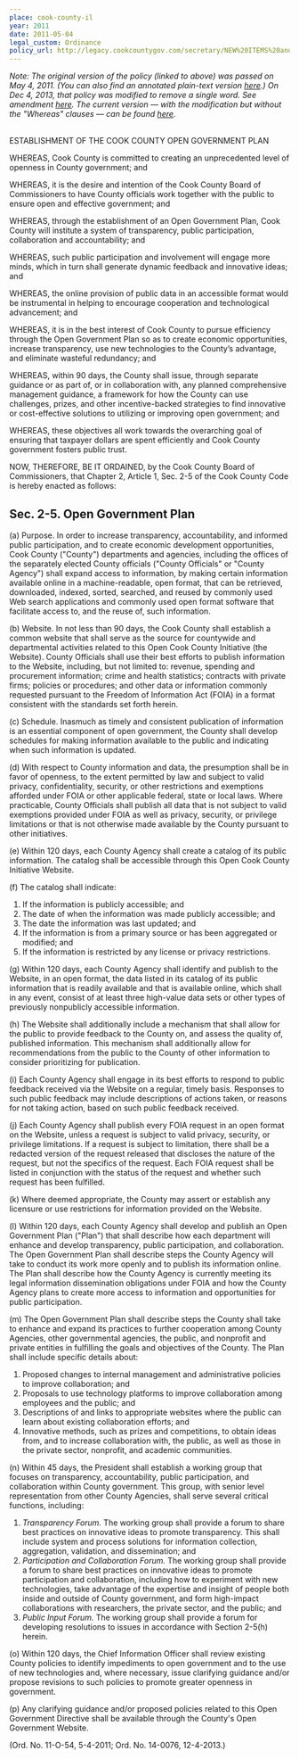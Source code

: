 ```yaml
---
place: cook-county-il
year: 2011
date: 2011-05-04
legal_custom: Ordinance
policy_url: http://legacy.cookcountygov.com/secretary/NEW%20ITEMS%20and%20CONSENT/new%20items%2004-20-113.pdf
---
```


<em>Note: The original version of the policy (linked to above) was passed on May 4, 2011. (You can also find an annotated plain-text version <a href="http://genius.com/Cook-county-cook-county-open-government-ordinance-annotated">here</a>.) On Dec 4, 2013, that policy was modified to remove a single word. See amendment <a href="https://cook-county.legistar.com/LegislationDetail.aspx?ID=1526439&GUID=D6FA0EDA-DAEB-4FB4-8EFD-22DE71782D79&Options=&Search=&FullText=1">here</a>. The current version — with the modification but without the "Whereas" clauses — can be found <a href="https://www.municode.com/library/il/cook_county/codes/code_of_ordinances?nodeId=PTIGEOR_CH2AD_ARTIINGE_S2-5OPGOPL">here</a>.</em><br><br>

ESTABLISHMENT OF THE COOK COUNTY OPEN GOVERNMENT PLAN

WHEREAS, Cook County is committed to creating an unprecedented level of openness in County government; and

WHEREAS, it is the desire and intention of the Cook County Board of Commissioners to have County officials work together with the public to ensure open and effective government; and

WHEREAS, through the establishment of an Open Government Plan, Cook County will institute a system of transparency, public participation, collaboration and accountability; and

WHEREAS, such public participation and involvement will engage more minds, which in turn shall generate dynamic feedback and innovative ideas; and

WHEREAS, the online provision of public data in an accessible format would be instrumental in helping to encourage cooperation and technological advancement; and

WHEREAS, it is in the best interest of Cook County to pursue efficiency through the Open Government Plan so as to create economic opportunities, increase transparency, use new technologies to the County’s advantage, and eliminate wasteful redundancy; and

WHEREAS, within 90 days, the County shall issue, through separate guidance or as part of, or in collaboration with, any planned comprehensive management guidance, a framework for how the County can use challenges, prizes, and other incentive-backed strategies to find innovative or cost-effective solutions to utilizing or improving open government; and

WHEREAS, these objectives all work towards the overarching goal of ensuring that taxpayer dollars are spent efficiently and Cook County government fosters public trust.

NOW, THEREFORE, BE IT ORDAINED, by the Cook County Board of Commissioners, that Chapter 2, Article 1, Sec. 2-5 of the Cook County Code is hereby enacted as follows:

## Sec. 2-5. Open Government Plan

(a) Purpose. In order to increase transparency, accountability, and informed public participation, and to create economic development opportunities, Cook County ("County") departments and agencies, including the offices of the separately elected County officials ("County Officials" or "County Agency") shall expand access to information, by making certain information available online in a machine-readable, open format, that can be retrieved, downloaded, indexed, sorted, searched, and reused by commonly used Web search applications and commonly used open format software that facilitate access to, and the reuse of, such information.

(b) Website. In not less than 90 days, the Cook County shall establish a common website that shall serve as the source for countywide and departmental activities related to this Open Cook County Initiative (the Website). County Officials shall use their best efforts to publish information to the Website, including, but not limited to: revenue, spending and procurement information; crime and health statistics; contracts with private firms; policies or procedures; and other data or information commonly requested pursuant to the Freedom of Information Act (FOIA) in a format consistent with the standards set forth herein.

(c) Schedule. Inasmuch as timely and consistent publication of information is an essential component of open government, the County shall develop schedules for making information available to the public and indicating when such information is updated.

(d) With respect to County information and data, the presumption shall be in favor of openness, to the extent permitted by law and subject to valid privacy, confidentiality, security, or other restrictions and exemptions afforded under FOIA or other applicable federal, state or local laws. Where practicable, County Officials shall publish all data that is not subject to valid exemptions provided under FOIA as well as privacy, security, or privilege limitations or that is not otherwise made available by the County pursuant to other initiatives.

(e) Within 120 days, each County Agency shall create a catalog of its public information. The catalog shall be accessible through this Open Cook County Initiative Website.

(f) The catalog shall indicate:
1. If the information is publicly accessible; and
2. The date of when the information was made publicly accessible; and
3. The date the information was last updated; and
4. If the information is from a primary source or has been aggregated or modified; and
5. If the information is restricted by any license or privacy restrictions.

(g) Within 120 days, each County Agency shall identify and publish to the Website, in an open format, the data listed in its catalog of its public information that is readily available and that is available online, which shall in any event, consist of at least three high-value data sets or other types of previously nonpublicly accessible information.

(h) The Website shall additionally include a mechanism that shall allow for the public to provide feedback to the County on, and assess the quality of, published information. This mechanism shall additionally allow for recommendations from the public to the County of other information to consider prioritizing for publication.

(i) Each County Agency shall engage in its best efforts to respond to public feedback received via the Website on a regular, timely basis. Responses to such public feedback may include descriptions of actions taken, or reasons for not taking action, based on such public feedback received.

(j) Each County Agency shall publish every FOIA request in an open format on the Website, unless a request is subject to valid privacy, security, or privilege limitations. If a request is subject to limitation, there shall be a redacted version of the request released that discloses the nature of the request, but not the specifics of the request. Each FOIA request shall be listed in conjunction with the status of the request and whether such request has been fulfilled.

(k) Where deemed appropriate, the County may assert or establish any licensure or use restrictions for information provided on the Website.

(l) Within 120 days, each County Agency shall develop and publish an Open Government Plan ("Plan") that shall describe how each department will enhance and develop transparency, public participation, and collaboration. The Open Government Plan shall describe steps the County Agency will take to conduct its work more openly and to publish its information online. The Plan shall describe how the County Agency is currently meeting its legal information dissemination obligations under FOIA and how the County Agency plans to create more access to information and opportunities for public participation.

(m) The Open Government Plan shall describe steps the County shall take to enhance and expand its practices to further cooperation among County Agencies, other governmental agencies, the public, and nonprofit and private entities in fulfilling the goals and objectives of the County. The Plan shall include specific details about:
1. Proposed changes to internal management and administrative policies to improve collaboration; and
2. Proposals to use technology platforms to improve collaboration among employees and the public; and
3. Descriptions of and links to appropriate websites where the public can learn about existing collaboration efforts; and
4. Innovative methods, such as prizes and competitions, to obtain ideas from, and to increase collaboration with, the public, as well as those in the private sector, nonprofit, and academic communities.

(n) Within 45 days, the President shall establish a working group that focuses on transparency, accountability, public participation, and collaboration within County government. This group, with senior level representation from other County Agencies, shall serve several critical functions, including:
1. <em>Transparency Forum.</em> The working group shall provide a forum to share best practices on innovative ideas to promote transparency. This shall include system and process solutions for information collection, aggregation, validation, and dissemination; and
2. <em>Participation and Collaboration Forum.</em> The working group shall provide a forum to share best practices on innovative ideas to promote participation and collaboration, including how to experiment with new technologies, take advantage of the expertise and insight of people both inside and outside of County government, and form high-impact collaborations with researchers, the private sector, and the public; and
3. <em>Public Input Forum.</em> The working group shall provide a forum for developing resolutions to issues in accordance with Section 2-5(h) herein.

(o) Within 120 days, the Chief Information Officer shall review existing County policies to identify impediments to open government and to the use of new technologies and, where necessary, issue clarifying guidance and/or propose revisions to such policies to promote greater openness in government.

(p) Any clarifying guidance and/or proposed policies related to this Open Government Directive shall be available through the County's Open Government Website.

(Ord. No. 11-O-54, 5-4-2011; Ord. No. 14-0076, 12-4-2013.)
